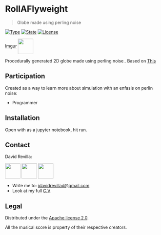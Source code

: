 # RollAFlyweight
> Globe made using perling noise

[![Type](https://img.shields.io/badge/Type-Simulation-945C1D.svg)](https://github.com/ZLTM/Taki)
[![State](https://img.shields.io/badge/State-Done-2C834F.svg)](https://packagist.org/packages/phpunit/phpunit)
[![License](https://img.shields.io/badge/License-Apache%202--0-343E7D.svg)](https://packagist.org/packages/phpunit/phpunit)

[Imgur](https://i.imgur.com/BtEsj0b.png)
<img width="50" height="50" border="0" align="center"  src="[Imgur](https://i.imgur.com/BtEsj0b.png)">

Procedurally generated 2D globe made using perling noise..
Based on <a href="https://medium.com/@travall/procedural-2d-island-generation-noise-functions-13976bddeaf9">
  This</a>

## Participation

Created as a way to learn more about simulation with an enfasis on perlin noise:

* Programmer

## Installation

Open with as a jupyter notebook, hit run.

## Contact

David Revilla:

<a href="https://twitter.com/ZLTM_david" target="_blank">
  <img width="50" height="50" border="0" align="center"  src="twitter-logo.jpg"></a>
<a href="https://www.linkedin.com/in/zolutr/" target="_blank">
  <img width="50" height="50" border="0" align="center"  src="linkedin-logo.png"></a>
  <a href="https://codepen.io/zltm/pen/gXbZbJ" target="_blank">
  <img width="50" height="50" border="0" align="center"  src="codepen-logo.png"></a>

* Write me to: jdavidrevillad@gmail.com
* Look at my full [C.V](https://drive.google.com/drive/folders/0B9XODKe51qg8aFFXRE9aNE15QWc?usp=sharing)


## Legal

Distributed under the [Apache license 2.0](https://choosealicense.com/licenses/apache-2.0/). 

All the musical score is property of their respective creators.
